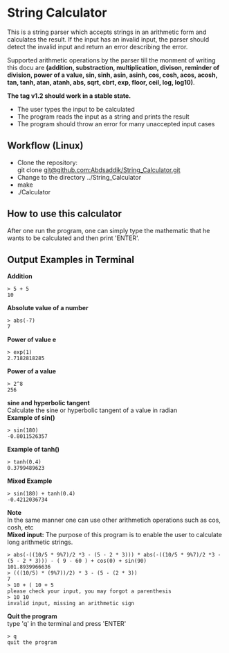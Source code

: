# String Calculator

This is a string parser which accepts strings in an arithmetic form and calculates the result. If the input has an invalid input, the parser should detect the invalid input and return an error describing the error.

Supported arithmetic operations by the parser till the monment of writing this docu are **(addition, substraction, multiplication, divison, reminder of division, power of a value, sin, sinh, asin, asinh, cos, cosh, acos, acosh, tan, tanh, atan, atanh, abs, sqrt, cbrt, exp, floor, ceil, log, log10)**.

**The tag v1.2 should work in a stable state.**

- The user types the input to be calculated
- The program reads the input as a string and prints the result
- The program should throw an error for many unaccepted input cases

## Workflow (Linux)
- Clone the repository:  
git clone [git@github.com:Abdsaddik/String_Calculator.git](git@github.com:Abdsaddik/String_Calculator.git)
- Change to the directory ../String_Calculator
- make
- ./Calculator
## How to use this calculator
After one run the program, one can simply type the mathematic that he wants to be calculated and then print 'ENTER'.
## Output Examples in Terminal
**Addition**  
```
> 5 + 5  
10  
```
**Absolute value of a number**  
```
> abs(-7)  
7  
```
**Power of value e**  
```
> exp(1)  
2.7182818285  
```
**Power of a value**  
```
> 2^8  
256  
```
**sine and hyperbolic tangent**  
Calculate the sine or hyperbolic tangent of a value in radian  
**Example of sin()**  
```
> sin(180)  
-0.8011526357  
```
**Example of tanh()**  
```
> tanh(0.4)
0.3799489623
```
**Mixed Example**  
```
> sin(180) + tanh(0.4)
-0.4212036734
```
**Note**  
In the same manner one can use other arithmetich operations such as cos, cosh, etc  
**Mixed input:** The purpose of this program is to enable the user to calculate long arithmetic strings.  
```
> abs(-((10/5 * 9%7)/2 *3 - (5 - 2 * 3))) * abs(-((10/5 * 9%7)/2 *3 - (5 - 2 * 3))) - ( 9 - 60 ) + cos(0) + sin(90)  
101.8939966636  
> (((10/5) * (9%7))/2) * 3 - (5 - (2 * 3))  
7  
> 10 + ( 10 + 5  
please check your input, you may forgot a parenthesis  
> 10 10  
invalid input, missing an arithmetic sign  
```
**Quit the program**  
type 'q' in the terminal and press 'ENTER'  
```
> q  
quit the program
```

